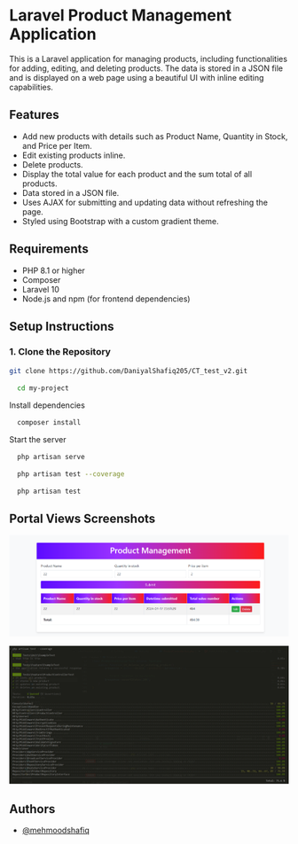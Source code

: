 # Laravel Product Management Application

This is a Laravel application for managing products, including functionalities for adding, editing, and deleting products. The data is stored in a JSON file and is displayed on a web page using a beautiful UI with inline editing capabilities.

## Features

- Add new products with details such as Product Name, Quantity in Stock, and Price per Item.
- Edit existing products inline.
- Delete products.
- Display the total value for each product and the sum total of all products.
- Data stored in a JSON file.
- Uses AJAX for submitting and updating data without refreshing the page.
- Styled using Bootstrap with a custom gradient theme.

## Requirements

- PHP 8.1 or higher
- Composer
- Laravel 10
- Node.js and npm (for frontend dependencies)

## Setup Instructions

### 1. Clone the Repository
```bash
git clone https://github.com/DaniyalShafiq205/CT_test_v2.git
```

```bash
  cd my-project
```

Install dependencies

```bash
  composer install
```

Start the server

```bash
  php artisan serve
```

```bash
  php artisan test --coverage
```

```bash
  php artisan test
```


## Portal Views Screenshots

![MainPanel](mainPanel.png)

![TestResults](/test-results.png)

## Authors

- [@mehmoodshafiq]()
